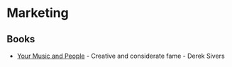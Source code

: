 # Marketing

## Books 

- [Your Music and People](https://sive.rs/m) - Creative and considerate fame - Derek Sivers